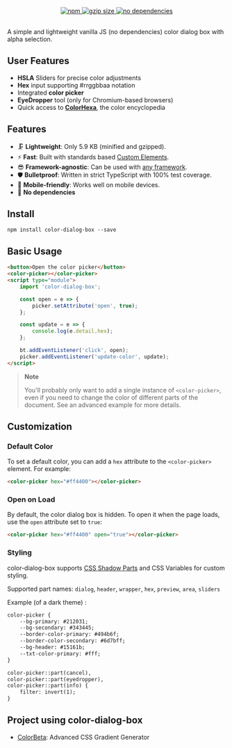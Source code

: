 <div align="center">
  <a href="https://npmjs.org/package/color-dialog-box">
    <img alt="npm" src="https://badgen.net/npm/v/color-dialog-box" />
  </a>
  <a href="https://bundlephobia.com/result?p=color-dialog-box">
    <img alt="gzip size" src="https://badgen.net/bundlephobia/minzip/color-dialog-box" />
  </a>
  <a href="https://npmjs.org/package/color-dialog-box">
    <img alt="no dependencies" src="https://badgen.net/bundlephobia/dependency-count/color-dialog-box" />
  </a>
</div>

<br />

A simple and lightweight vanilla JS (no dependencies) color dialog box with alpha selection.

## User Features

- **HSLA** Sliders for precise color adjustments
- **Hex** input supporting #rrggbbaa notation
- Integrated **color picker**
- **EyeDropper** tool (only for Chromium-based browsers)
- Quick access to **[ColorHexa](https://www.colorhexa.com/)**, the color encyclopedia

## Features

- 🗜 **Lightweight**: Only 5.9 KB (minified and gzipped).
- ⚡ **Fast**: Built with standards based [Custom Elements](https://developer.mozilla.org/en-US/docs/Web/API/Web_components/Using_custom_elements).
- 😎 **Framework-agnostic**: Can be used with [any framework](https://custom-elements-everywhere.com/).
- 🛡 **Bulletproof**: Written in strict TypeScript with 100% test coverage.
- 📱 **Mobile-friendly**: Works well on mobile devices.
- 🧩 **No dependencies**

## Install

```
npm install color-dialog-box --save
```

## Basic Usage

```html
<button>Open the color picker</button>
<color-picker></color-picker>
<script type="module">
    import 'color-dialog-box';

    const open = e => {
        picker.setAttribute('open', true);
    };

    const update = e => {
        console.log(e.detail.hex);
    };

    bt.addEventListener('click', open);
    picker.addEventListener('update-color', update);
</script>
```

> **Note**
>
> You'll probably only want to add a single instance of `<color-picker>`, even if you need to change the color of different parts of the document. See an advanced example for more details.
>

## Customization

### Default Color

To set a default color, you can add a `hex` attribute to the `<color-picker>` element. For example:

```html
<color-picker hex="#ff4400"></color-picker>
```

### Open on Load

By default, the color dialog box is hidden. To open it when the page loads, use the `open` attribute set to `true`:
```html
<color-picker hex="#ff4400" open="true"></color-picker>
```

### Styling

color-dialog-box supports [CSS Shadow Parts](https://developer.mozilla.org/en-US/docs/Web/CSS/CSS_shadow_parts) and CSS Variables for custom styling.

Supported part names: 
`dialog`, `header`, `wrapper`, `hex`, `preview`, `area`, `sliders`

Example (of a dark theme) :

```html
color-picker {
    --bg-primary: #212031;
    --bg-secondary: #343445;
    --border-color-primary: #494b6f;
    --border-color-secondary: #6d7bff;
    --bg-header: #15161b;
    --txt-color-primary: #fff;
}

color-picker::part(cancel),
color-picker::part(eyedropper),
color-picker::part(info) {
    filter: invert(1);
}
```





## Project using color-dialog-box

* [ColorBeta](https://colorbeta.com/): Advanced CSS Gradient Generator


